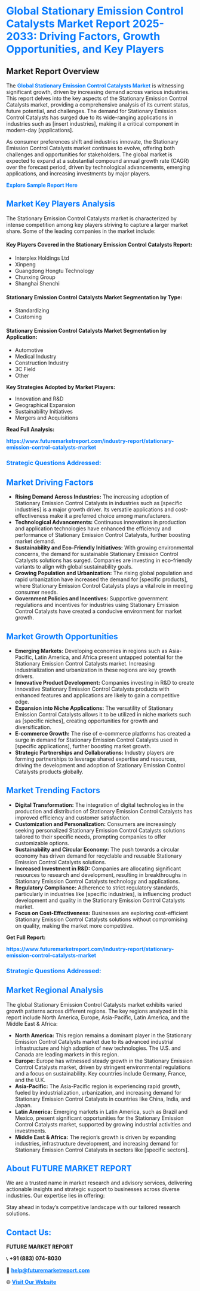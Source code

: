 <h1 style="color: #007BFF;">Global Stationary Emission Control Catalysts Market Report 2025-2033: Driving Factors, Growth Opportunities, and Key Players</h1>

<section id="overview">
<h2>Market Report Overview</h2>
<p>The <a href="https://www.futuremarketreport.com/industry-report/stationary-emission-control-catalysts-market" style="color: #007BFF; text-decoration: none;"><strong>Global Stationary Emission Control Catalysts Market</strong></a> is witnessing significant growth, driven by increasing demand across various industries. This report delves into the key aspects of the Stationary Emission Control Catalysts market, providing a comprehensive analysis of its current status, future potential, and challenges. The demand for Stationary Emission Control Catalysts has surged due to its wide-ranging applications in industries such as [insert industries], making it a critical component in modern-day [applications].</p>
<p>As consumer preferences shift and industries innovate, the Stationary Emission Control Catalysts market continues to evolve, offering both challenges and opportunities for stakeholders. The global market is expected to expand at a substantial compound annual growth rate (CAGR) over the forecast period, driven by technological advancements, emerging applications, and increasing investments by major players.</p>
</section>

<section id="overview">
<p><a href="https://www.futuremarketreport.com/request-sample/reportId=32797" style="color: #007BFF; text-decoration: none;"><strong>Explore Sample Report Here</strong></a></p>
</section>

<section id="key-players">
<h2 style="color: #007BFF;">Market Key Players Analysis</h2>
<p>The Stationary Emission Control Catalysts market is characterized by intense competition among key players striving to capture a larger market share. Some of the leading companies in the market include:</p>
<h4>Key Players Covered in the Stationary Emission Control Catalysts Report:</h4>
<ul><li>Interplex Holdings Ltd</li><li>Xinpeng</li><li>Guangdong Hongtu Technology</li><li>Chunxing Group</li><li>Shanghai Shenchi</li></ul>
<h4>Stationary Emission Control Catalysts Market Segmentation by Type:</h4>
<ul><li>Standardizing</li><li>Customing</li></ul>

<h4>Stationary Emission Control Catalysts Market Segmentation by Application:</h4>
<ul><li>Automotive</li><li>Medical Industry</li><li>Construction Industry</li><li>3C Field</li><li>Other</li></ul>
<p><strong>Key Strategies Adopted by Market Players:</strong></p>
<ul>
<li>Innovation and R&D</li>
<li>Geographical Expansion</li>
<li>Sustainability Initiatives</li>
<li>Mergers and Acquisitions</li>
</ul>
</section>

<section>
<p><strong>Read Full Analysis: </strong></p><a href="https://www.futuremarketreport.com/industry-report/stationary-emission-control-catalysts-market" style="color: #007BFF; text-decoration: none;"><strong>https://www.futuremarketreport.com/industry-report/stationary-emission-control-catalysts-market</strong></a>
<h3 style="color: #007BFF;">Strategic Questions Addressed:</h3>
</section>

<section id="driving-factors">
<h2 style="color: #007BFF;">Market Driving Factors</h2>
<ul>
<li><strong>Rising Demand Across Industries:</strong> The increasing adoption of Stationary Emission Control Catalysts in industries such as [specific industries] is a major growth driver. Its versatile applications and cost-effectiveness make it a preferred choice among manufacturers.</li>
<li><strong>Technological Advancements:</strong> Continuous innovations in production and application technologies have enhanced the efficiency and performance of Stationary Emission Control Catalysts, further boosting market demand.</li>
<li><strong>Sustainability and Eco-Friendly Initiatives:</strong> With growing environmental concerns, the demand for sustainable Stationary Emission Control Catalysts solutions has surged. Companies are investing in eco-friendly variants to align with global sustainability goals.</li>
<li><strong>Growing Population and Urbanization:</strong> The rising global population and rapid urbanization have increased the demand for [specific products], where Stationary Emission Control Catalysts plays a vital role in meeting consumer needs.</li>
<li><strong>Government Policies and Incentives:</strong> Supportive government regulations and incentives for industries using Stationary Emission Control Catalysts have created a conducive environment for market growth.</li>
</ul>
</section>

<section id="growth-opportunities">
<h2 style="color: #007BFF;">Market Growth Opportunities</h2>
<ul>
<li><strong>Emerging Markets:</strong> Developing economies in regions such as Asia-Pacific, Latin America, and Africa present untapped potential for the Stationary Emission Control Catalysts market. Increasing industrialization and urbanization in these regions are key growth drivers.</li>
<li><strong>Innovative Product Development:</strong> Companies investing in R&D to create innovative Stationary Emission Control Catalysts products with enhanced features and applications are likely to gain a competitive edge.</li>
<li><strong>Expansion into Niche Applications:</strong> The versatility of Stationary Emission Control Catalysts allows it to be utilized in niche markets such as [specific niches], creating opportunities for growth and diversification.</li>
<li><strong>E-commerce Growth:</strong> The rise of e-commerce platforms has created a surge in demand for Stationary Emission Control Catalysts used in [specific applications], further boosting market growth.</li>
<li><strong>Strategic Partnerships and Collaborations:</strong> Industry players are forming partnerships to leverage shared expertise and resources, driving the development and adoption of Stationary Emission Control Catalysts products globally.</li>
</ul>
</section>

<section id="trending-factors">
<h2 style="color: #007BFF;">Market Trending Factors</h2>
<ul>
<li><strong>Digital Transformation:</strong> The integration of digital technologies in the production and distribution of Stationary Emission Control Catalysts has improved efficiency and customer satisfaction.</li>
<li><strong>Customization and Personalization:</strong> Consumers are increasingly seeking personalized Stationary Emission Control Catalysts solutions tailored to their specific needs, prompting companies to offer customizable options.</li>
<li><strong>Sustainability and Circular Economy:</strong> The push towards a circular economy has driven demand for recyclable and reusable Stationary Emission Control Catalysts solutions.</li>
<li><strong>Increased Investment in R&D:</strong> Companies are allocating significant resources to research and development, resulting in breakthroughs in Stationary Emission Control Catalysts technology and applications.</li>
<li><strong>Regulatory Compliance:</strong> Adherence to strict regulatory standards, particularly in industries like [specific industries], is influencing product development and quality in the Stationary Emission Control Catalysts market.</li>
<li><strong>Focus on Cost-Effectiveness:</strong> Businesses are exploring cost-efficient Stationary Emission Control Catalysts solutions without compromising on quality, making the market more competitive.</li>
</ul>
</section>

<section>
<p><strong>Get Full Report: </strong></p><a href="https://www.futuremarketreport.com/industry-report/stationary-emission-control-catalysts-market" style="color: #007BFF; text-decoration: none;"><strong>https://www.futuremarketreport.com/industry-report/stationary-emission-control-catalysts-market</strong></a>
<h3 style="color: #007BFF;">Strategic Questions Addressed:</h3>
</section>


<section id="regional-analysis">
<h2 style="color: #007BFF;">Market Regional Analysis</h2>
<p>The global Stationary Emission Control Catalysts market exhibits varied growth patterns across different regions. The key regions analyzed in this report include North America, Europe, Asia-Pacific, Latin America, and the Middle East & Africa:</p>
<ul>
<li><strong>North America:</strong> This region remains a dominant player in the Stationary Emission Control Catalysts market due to its advanced industrial infrastructure and high adoption of new technologies. The U.S. and Canada are leading markets in this region.</li>
<li><strong>Europe:</strong> Europe has witnessed steady growth in the Stationary Emission Control Catalysts market, driven by stringent environmental regulations and a focus on sustainability. Key countries include Germany, France, and the U.K.</li>
<li><strong>Asia-Pacific:</strong> The Asia-Pacific region is experiencing rapid growth, fueled by industrialization, urbanization, and increasing demand for Stationary Emission Control Catalysts in countries like China, India, and Japan.</li>
<li><strong>Latin America:</strong> Emerging markets in Latin America, such as Brazil and Mexico, present significant opportunities for the Stationary Emission Control Catalysts market, supported by growing industrial activities and investments.</li>
<li><strong>Middle East & Africa:</strong> The region’s growth is driven by expanding industries, infrastructure development, and increasing demand for Stationary Emission Control Catalysts in sectors like [specific sectors].</li>
</ul>
</section>

<footer>
<h2 style="color: #007BFF;">About FUTURE MARKET REPORT</h2>
<p>We are a trusted name in market research and advisory services, delivering actionable insights and strategic support to businesses across diverse industries. Our expertise lies in offering:</p>

<p>Stay ahead in today’s competitive landscape with our tailored research solutions.</p>

<h2 style="color: #007BFF;">Contact Us:</h2>
<p><strong>FUTURE MARKET REPORT</strong></p>
<p>📞 <strong>+91 (883) 074-8030</strong></p>
<p>📧 <strong><a href="mailto:help@futuremarketreport.com" style="color: #007BFF;">help@futuremarketreport.com</a></strong></p>
<p>🌐 <strong><a href="https://www.futuremarketreport.com/" style="color: #007BFF;">Visit Our Website</a></strong></p>
</footer>